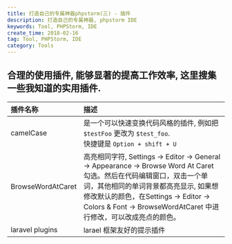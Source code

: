 ```yaml
---
title: 打造自己的专属神器phpstorm(三) - 插件
description: 打造自己的专属神器, phpstorm IDE
keywords: Tool, PHPStorm, IDE
create_time: 2018-02-16
tag: Tool, PHPStorm, IDE
category: Tools
---
```


## 合理的使用插件, 能够显著的提高工作效率, 这里搜集一些我知道的实用插件.

| 插件名称    | 描述                                                                                               |
|:----------|:--------------------------------------------------------------------------------------------------|
| camelCase | 是一个可以快速变换代码风格的插件, 例如把 `$testFoo` 更改为 `$test_foo`. <br/> 快捷键是 `Option + shift + U` |
| BrowseWordAtCaret | 高亮相同字符, Settings -> Editor -> General -> Appearance -> Browse Word At Caret 勾选。然后在代码编辑窗口，双击一个单词，其他相同的单词背景都高亮显示, 如果想修改默认的颜色，在Settings -> Editor -> Colors & Font -> BrowseWordAtCaret 中进行修改，可以改成亮点的颜色。|
| laravel plugins | larael 框架友好的提示插件 |

